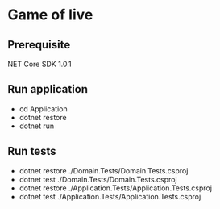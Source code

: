 # Game of live

## Prerequisite
NET Core SDK 1.0.1

## Run application
- cd Application
- dotnet restore
- dotnet run
## Run tests
- dotnet restore ./Domain.Tests/Domain.Tests.csproj
 - dotnet test ./Domain.Tests/Domain.Tests.csproj
 - dotnet restore ./Application.Tests/Application.Tests.csproj
 - dotnet test ./Application.Tests/Application.Tests.csproj
